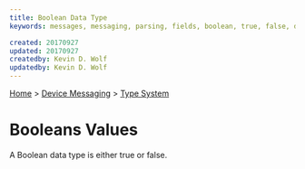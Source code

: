 ```yaml
---
title: Boolean Data Type
keywords: messages, messaging, parsing, fields, boolean, true, false, datatypes

created: 20170927
updated: 20170927
createdby: Kevin D. Wolf
updatedby: Kevin D. Wolf
---
```

[Home](../../Index.md) > [Device Messaging](../Index.md) > [Type System](Index.md)

# Booleans Values

A Boolean data type is either true or false.
